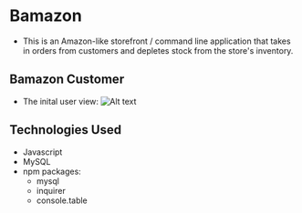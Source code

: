 # Bamazon
* This is an Amazon-like storefront  / command line application that takes in orders from customers and depletes stock from the store's inventory.

## Bamazon Customer
* The inital user view:
![Alt text](/images/initalCustomerView?raw=true "InitialCustomerView")



## Technologies Used
* Javascript
* MySQL
* npm packages:
  * mysql
  * inquirer
  * console.table

